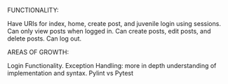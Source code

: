 FUNCTIONALITY:

Have URIs for index, home, create post, and juvenile login using sessions.
Can only view posts when logged in.
Can create posts, edit posts, and delete posts.
Can log out.

AREAS OF GROWTH:

Login Functionality.
Exception Handling: more in depth understanding of implementation and syntax.
Pylint vs Pytest
